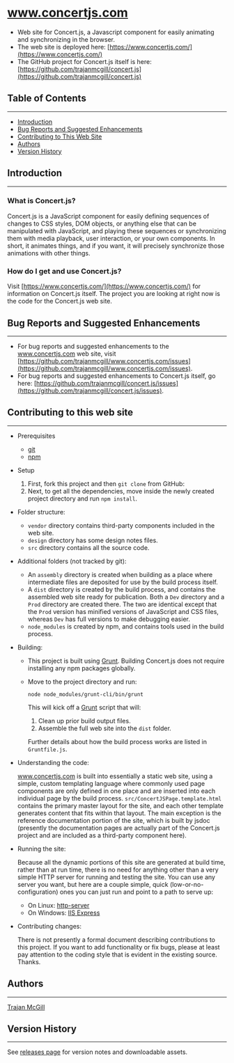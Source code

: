 # www.concertjs.com
- Web site for Concert.js, a Javascript component for easily animating and synchronizing in the browser.
- The web site is deployed here: [https://www.concertjs.com/](https://www.concertjs.com/)
- The GitHub project for Concert.js itself is here: [https://github.com/trajanmcgill/concert.js](https://github.com/trajanmcgill/concert.js)


## Table of Contents
***
- [Introduction](#introduction)
- [Bug Reports and Suggested Enhancements](#bug-reports-and-suggested-enhancements)
- [Contributing to This Web Site](#Contributing-to-this-web-site)
- [Authors](#authors)
- [Version History](#version-history)

## Introduction
***
### What is Concert.js?
Concert.js is a JavaScript component for easily defining sequences of changes to CSS styles, DOM objects, or anything else that can be manipulated with JavaScript, and playing these sequences or synchronizing them with media playback, user interaction, or your own components. In short, it animates things, and if you want, it will precisely synchronize those animations with other things.

### How do I get and use Concert.js?
Visit [https://www.concertjs.com/](https://www.concertjs.com/) for information on Concert.js itself. The project you are looking at right now is the code for the Concert.js web site.

## Bug Reports and Suggested Enhancements
***
- For bug reports and suggested enhancements to the www.concertjs.com web site, visit [https://github.com/trajanmcgill/www.concertjs.com/issues](https://github.com/trajanmcgill/www.concertjs.com/issues).
- For bug reports and suggested enhancements to Concert.js itself, go here: [https://github.com/trajanmcgill/concert.js/issues](https://github.com/trajanmcgill/concert.js/issues).

## Contributing to this web site
***
- Prerequisites
    - [git](https://git-scm.com/)
    - [npm](https://www.npmjs.com/)
- Setup
	1. First, fork this project and then `git clone` from GitHub:
	2. Next, to get all the dependencies, move inside the newly created project directory and run `npm install`.
- Folder structure:
	- `vendor` directory contains third-party components included in the web site.
	- `design` directory has some design notes files.
    - `src` directory contains all the source code.
- Additional folders (not tracked by git):
	- An `assembly` directory is created when building as a place where intermediate files are deposited for use by the build process itself.
	- A `dist` directory is created by the build process, and contains the assembled web site ready for publication. Both a `Dev` directory and a `Prod` directory are created there. The two are identical except that the `Prod` version has minified versions of JavaScript and CSS files, whereas `Dev` has full versions to make debugging easier.
	- `node_modules` is created by npm, and contains tools used in the build process.
- Building:
    - This project is built using [Grunt](https://gruntjs.com/). Building Concert.js does not require installing any npm packages globally.
    - Move to the project directory and run:
	    ```
	    node node_modules/grunt-cli/bin/grunt
	    ```
	    This will kick off a [Grunt](https://gruntjs.com/) script that will:
	    1. Clean up prior build output files.
	    2. Assemble the full web site into the `dist` folder.
	
	    Further details about how the build process works are listed in `Gruntfile.js`.
- Understanding the code:

    www.concertjs.com is built into essentially a static web site, using a simple, custom templating language where commonly used page components are only defined in one place and are inserted into each individual page by the build process. `src/ConcertJSPage.template.html` contains the primary master layout for the site, and each other template generates content that fits within that layout. The main exception is the reference documentation portion of the site, which is built by jsdoc (presently the documentation pages are actually part of the Concert.js project and are included as a third-party component here).
- Running the site:

    Because all the dynamic portions of this site are generated at build time, rather than at run time, there is no need for anything other than a very simple HTTP server for running and testing the site. You can use any server you want, but here are a couple simple, quick (low-or-no-configuration) ones you can just run and point to a path to serve up:
	- On Linux: [http-server](https://www.npmjs.com/package/http-server)
	- On Windows: [IIS Express](https://www.microsoft.com/en-us/download/details.aspx?id=48264)
- Contributing changes:

    There is not presently a formal document describing contributions to this project. If you want to add functionality or fix bugs, please at least pay attention to the coding style that is evident in the existing source. Thanks.
## Authors
***
[Trajan McGill](https://github.com/trajanmcgill)

## Version History
***
See [releases page](https://github.com/trajanmcgill/www.concertjs.com/releases) for version notes and downloadable assets.
